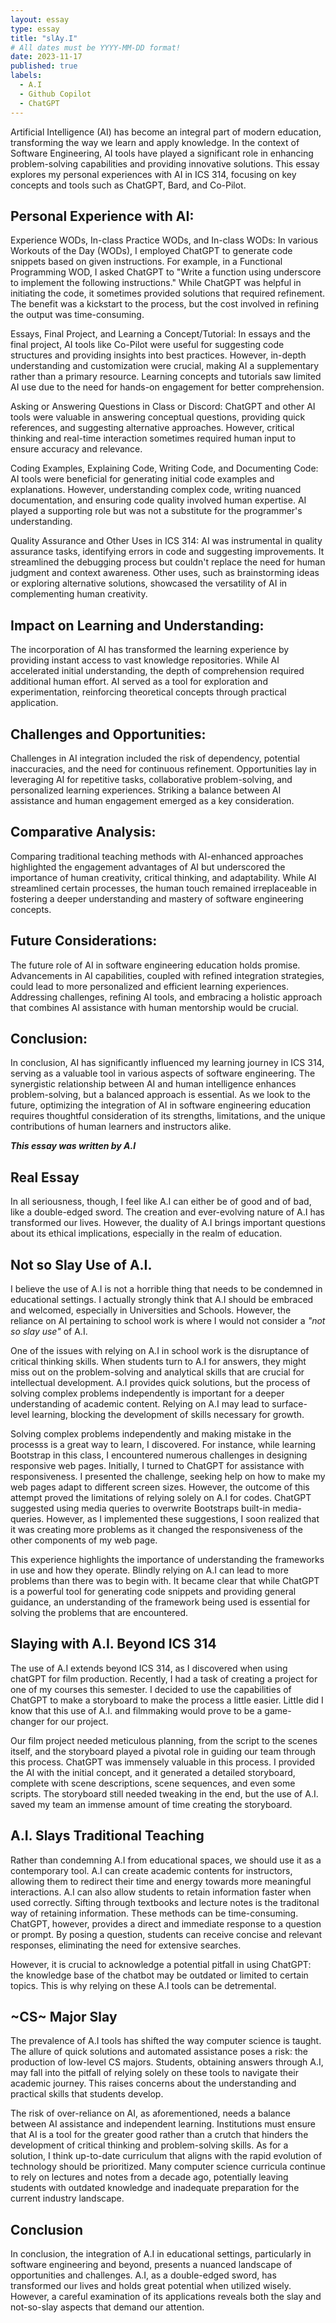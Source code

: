 ```yaml
---
layout: essay
type: essay
title: "slAy.I"
# All dates must be YYYY-MM-DD format!
date: 2023-11-17
published: true
labels:
  - A.I
  - Github Copilot
  - ChatGPT
---
```


Artificial Intelligence (AI) has become an integral part of modern education, transforming the way we learn and apply knowledge. In the context of Software Engineering, AI tools have played a significant role in enhancing problem-solving capabilities and providing innovative solutions. This essay explores my personal experiences with AI in ICS 314, focusing on key concepts and tools such as ChatGPT, Bard, and Co-Pilot.

## Personal Experience with AI:
Experience WODs, In-class Practice WODs, and In-class WODs:
In various Workouts of the Day (WODs), I employed ChatGPT to generate code snippets based on given instructions. For example, in a Functional Programming WOD, I asked ChatGPT to "Write a function using underscore to implement the following instructions." While ChatGPT was helpful in initiating the code, it sometimes provided solutions that required refinement. The benefit was a kickstart to the process, but the cost involved in refining the output was time-consuming.

Essays, Final Project, and Learning a Concept/Tutorial:
In essays and the final project, AI tools like Co-Pilot were useful for suggesting code structures and providing insights into best practices. However, in-depth understanding and customization were crucial, making AI a supplementary rather than a primary resource. Learning concepts and tutorials saw limited AI use due to the need for hands-on engagement for better comprehension.

Asking or Answering Questions in Class or Discord:
ChatGPT and other AI tools were valuable in answering conceptual questions, providing quick references, and suggesting alternative approaches. However, critical thinking and real-time interaction sometimes required human input to ensure accuracy and relevance.

Coding Examples, Explaining Code, Writing Code, and Documenting Code:
AI tools were beneficial for generating initial code examples and explanations. However, understanding complex code, writing nuanced documentation, and ensuring code quality involved human expertise. AI played a supporting role but was not a substitute for the programmer's understanding.

Quality Assurance and Other Uses in ICS 314:
AI was instrumental in quality assurance tasks, identifying errors in code and suggesting improvements. It streamlined the debugging process but couldn't replace the need for human judgment and context awareness. Other uses, such as brainstorming ideas or exploring alternative solutions, showcased the versatility of AI in complementing human creativity.

## Impact on Learning and Understanding:
The incorporation of AI has transformed the learning experience by providing instant access to vast knowledge repositories. While AI accelerated initial understanding, the depth of comprehension required additional human effort. AI served as a tool for exploration and experimentation, reinforcing theoretical concepts through practical application.

## Challenges and Opportunities:
Challenges in AI integration included the risk of dependency, potential inaccuracies, and the need for continuous refinement. Opportunities lay in leveraging AI for repetitive tasks, collaborative problem-solving, and personalized learning experiences. Striking a balance between AI assistance and human engagement emerged as a key consideration.

## Comparative Analysis:
Comparing traditional teaching methods with AI-enhanced approaches highlighted the engagement advantages of AI but underscored the importance of human creativity, critical thinking, and adaptability. While AI streamlined certain processes, the human touch remained irreplaceable in fostering a deeper understanding and mastery of software engineering concepts.

## Future Considerations:
The future role of AI in software engineering education holds promise. Advancements in AI capabilities, coupled with refined integration strategies, could lead to more personalized and efficient learning experiences. Addressing challenges, refining AI tools, and embracing a holistic approach that combines AI assistance with human mentorship would be crucial.

## Conclusion:
In conclusion, AI has significantly influenced my learning journey in ICS 314, serving as a valuable tool in various aspects of software engineering. The synergistic relationship between AI and human intelligence enhances problem-solving, but a balanced approach is essential. As we look to the future, optimizing the integration of AI in software engineering education requires thoughtful consideration of its strengths, limitations, and the unique contributions of human learners and instructors alike.

***This essay was written by A.I***

## Real Essay
In all seriousness, though, I feel like A.I can either be of good and of bad, like a double-edged sword. The creation and ever-evolving nature of A.I has transformed our lives. However, the duality of A.I brings important questions about its ethical implications, especially in the realm of education.

## Not so Slay Use of A.I.
I believe the use of A.I is not a horrible thing that needs to be condemned in educational settings. I actually strongly think that A.I should be embraced and welcomed, especially in Universities and Schools. However, the reliance on AI pertaining to school work is where I would not consider a *"not so slay use"* of A.I.

One of the issues with relying on A.I in school work is the disruptance of critical thinking skills. When students turn to A.I for answers, they might miss out on the problem-solving and analytical skills that are crucial for intellectual development. A.I provides quick solutions, but the process of solving complex problems independently is important for a deeper understanding of academic content. Relying on A.I may lead to surface-level learning, blocking the development of skills necessary for growth.

Solving complex problems independently and making mistake in the processs is a great way to learn, I discovered. For instance, while learning Bootstrap in this class, I encountered numerous challenges in designing responsive web pages. Initially, I turned to ChatGPT for assistance with responsiveness. I presented the challenge, seeking help on how to make my web pages adapt to different screen sizes. However, the outcome of this attempt proved the limitations of relying solely on A.I for codes. ChatGPT suggested using media queries to overwrite Bootstraps built-in media-queries. However, as I implemented these suggestions, I soon realized that it was creating more problems as it changed the responsiveness of the other components of my web page.

This experience highlights the importance of understanding the frameworks in use and how they operate. Blindly relying on A.I can lead to more problems than there was to begin with. It became clear that while ChatGPT is a powerful tool for generating code snippets and providing general guidance, an understanding of the framework being used is essential for solving the problems that are encountered.

## Slaying with A.I. Beyond ICS 314
The use of A.I extends beyond ICS 314, as I discovered when using chatGPT for film production. Recently, I had a task of creating a project for one of my courses this semester. I decided to use the capabilities of ChatGPT to make a storyboard to make the process a little easier. Little did I know that this use of A.I. and filmmaking would prove to be a game-changer for our project.

Our film project needed meticulous planning, from the script to the scenes itself, and the storyboard played a pivotal role in guiding our team through this process. ChatGPT was immensely valuable in this process. I provided the AI with the initial concept, and it generated a detailed storyboard, complete with scene descriptions, scene sequences, and even some scripts. The storyboard still needed tweaking in the end, but the use of A.I. saved my team an immense amount of time creating the storyboard.

## A.I. Slays Traditional Teaching
Rather than condemning A.I from educational spaces, we should use it as a contemporary tool. A.I can create academic contents for instructors, allowing them to redirect their time and energy towards more meaningful interactions. A.I can also allow students to retain information faster when used correctly. Sifting through textbooks and lecture notes is the traditonal way of retaining information. These methods can be time-consuming. ChatGPT, however, provides a direct and immediate response to a question or prompt. By posing a question, students can receive concise and relevant responses, eliminating the need for extensive searches. 

However, it is crucial to acknowledge a potential pitfall in using ChatGPT: the knowledge base of the chatbot may be outdated or limited to certain topics. This is why relying on these A.I tools can be detremental.

## ~CS~ Major Slay
The prevalence of A.I tools has shifted the way computer science is taught. The allure of quick solutions and automated assistance poses a risk: the production of low-level CS majors. Students, obtaining answers through A.I, may fall into the pitfall of relying solely on these tools to navigate their academic journey. This raises concerns about the understanding and practical skills that students develop. 

The risk of over-reliance on AI, as aforementioned, needs a balance between AI assistance and independent learning. Institutions must ensure that AI is a tool for the greater good rather than a crutch that hinders the development of critical thinking and problem-solving skills. As for a solution, I think up-to-date curriculum that aligns with the rapid evolution of technology should be prioritized. Many computer science curricula continue to rely on lectures and notes from a decade ago, potentially leaving students with outdated knowledge and inadequate preparation for the current industry landscape.

## Conclusion
In conclusion, the integration of A.I in educational settings, particularly in software engineering and beyond, presents a nuanced landscape of opportunities and challenges. A.I, as a double-edged sword, has transformed our lives and holds great potential when utilized wisely. However, a careful examination of its applications reveals both the slay and not-so-slay aspects that demand our attention.

